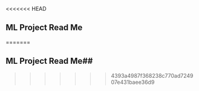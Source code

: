 <<<<<<< HEAD
## ML Project Read Me
=======
## ML Project Read Me## 
>>>>>>> 4393a4987f368238c770ad724907e431baee36d9
